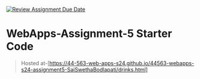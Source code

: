 [![Review Assignment Due Date](https://classroom.github.com/assets/deadline-readme-button-24ddc0f5d75046c5622901739e7c5dd533143b0c8e959d652212380cedb1ea36.svg)](https://classroom.github.com/a/5u0mb8O1)
# WebApps-Assignment-5 Starter Code
>Hosted at-[https://44-563-web-apps-s24.github.io/44563-webapps-s24-assignment5-SaiSwethaBodlapati/drinks.html]
